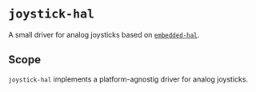 # `joystick-hal`

A small driver for analog joysticks based on [`embedded-hal`](https://crates.io/crates/embedded-hal).

## Scope

`joystick-hal` implements a platform-agnostig driver for analog joysticks.
